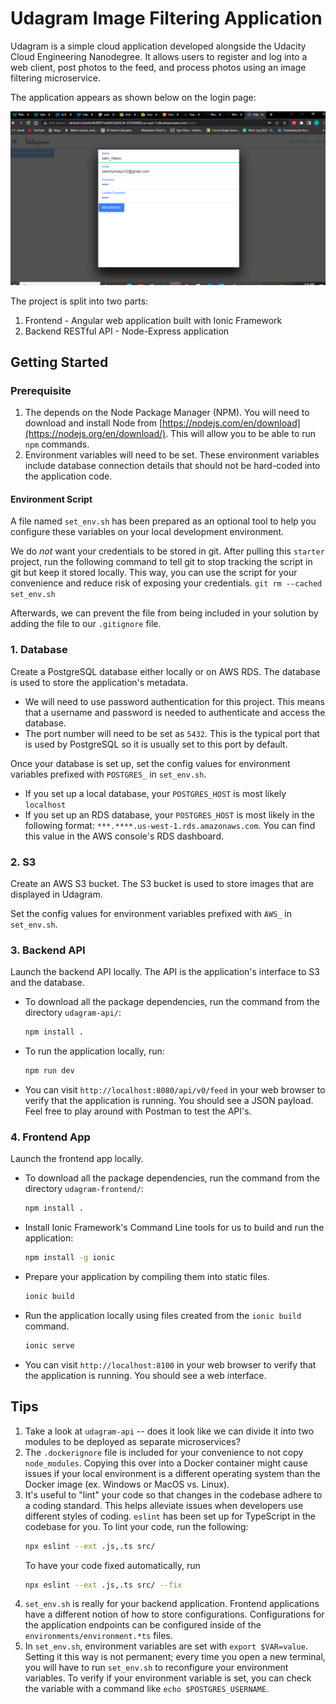 # Udagram Image Filtering Application

Udagram is a simple cloud application developed alongside the Udacity Cloud Engineering Nanodegree. It allows users to register and log into a web client, post photos to the feed, and process photos using an image filtering microservice.

The application appears as shown below on the login page:

![Frontend Page](https://github.com/SamuelMaiyo/Monolith-to-Microservices/blob/main/screenshots/Udagram%20Frontend%20Register%20page.PNG)

The project is split into two parts:
1. Frontend - Angular web application built with Ionic Framework
2. Backend RESTful API - Node-Express application

## Getting Started

### Prerequisite
1. The depends on the Node Package Manager (NPM). You will need to download and install Node from [https://nodejs.com/en/download](https://nodejs.org/en/download/). This will allow you to be able to run `npm` commands.
2. Environment variables will need to be set. These environment variables include database connection details that should not be hard-coded into the application code.

#### Environment Script
A file named `set_env.sh` has been prepared as an optional tool to help you configure these variables on your local development environment.
 
We do _not_ want your credentials to be stored in git. After pulling this `starter` project, run the following command to tell git to stop tracking the script in git but keep it stored locally. This way, you can use the script for your convenience and reduce risk of exposing your credentials.
`git rm --cached set_env.sh`

Afterwards, we can prevent the file from being included in your solution by adding the file to our `.gitignore` file.

### 1. Database
Create a PostgreSQL database either locally or on AWS RDS. The database is used to store the application's metadata.

* We will need to use password authentication for this project. This means that a username and password is needed to authenticate and access the database.
* The port number will need to be set as `5432`. This is the typical port that is used by PostgreSQL so it is usually set to this port by default.

Once your database is set up, set the config values for environment variables prefixed with `POSTGRES_` in `set_env.sh`.
* If you set up a local database, your `POSTGRES_HOST` is most likely `localhost`
* If you set up an RDS database, your `POSTGRES_HOST` is most likely in the following format: `***.****.us-west-1.rds.amazonaws.com`. You can find this value in the AWS console's RDS dashboard.


### 2. S3
Create an AWS S3 bucket. The S3 bucket is used to store images that are displayed in Udagram.

Set the config values for environment variables prefixed with `AWS_` in `set_env.sh`.

### 3. Backend API
Launch the backend API locally. The API is the application's interface to S3 and the database.

* To download all the package dependencies, run the command from the directory `udagram-api/`:
    ```bash
    npm install .
    ```
* To run the application locally, run:
    ```bash
    npm run dev
    ```
* You can visit `http://localhost:8080/api/v0/feed` in your web browser to verify that the application is running. You should see a JSON payload. Feel free to play around with Postman to test the API's.

### 4. Frontend App
Launch the frontend app locally.

* To download all the package dependencies, run the command from the directory `udagram-frontend/`:
    ```bash
    npm install .
    ```
* Install Ionic Framework's Command Line tools for us to build and run the application:
    ```bash
    npm install -g ionic
    ```
* Prepare your application by compiling them into static files.
    ```bash
    ionic build
    ```
* Run the application locally using files created from the `ionic build` command.
    ```bash
    ionic serve
    ```
* You can visit `http://localhost:8100` in your web browser to verify that the application is running. You should see a web interface.

## Tips
1. Take a look at `udagram-api` -- does it look like we can divide it into two modules to be deployed as separate microservices?
2. The `.dockerignore` file is included for your convenience to not copy `node_modules`. Copying this over into a Docker container might cause issues if your local environment is a different operating system than the Docker image (ex. Windows or MacOS vs. Linux).
3. It's useful to "lint" your code so that changes in the codebase adhere to a coding standard. This helps alleviate issues when developers use different styles of coding. `eslint` has been set up for TypeScript in the codebase for you. To lint your code, run the following:
    ```bash
    npx eslint --ext .js,.ts src/
    ```
    To have your code fixed automatically, run
    ```bash
    npx eslint --ext .js,.ts src/ --fix
    ```
4. `set_env.sh` is really for your backend application. Frontend applications have a different notion of how to store configurations. Configurations for the application endpoints can be configured inside of the `environments/environment.*ts` files.
5. In `set_env.sh`, environment variables are set with `export $VAR=value`. Setting it this way is not permanent; every time you open a new terminal, you will have to run `set_env.sh` to reconfigure your environment variables. To verify if your environment variable is set, you can check the variable with a command like `echo $POSTGRES_USERNAME`.
